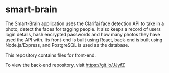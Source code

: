 # smart-brain
The Smart-Brain application uses the Clarifai face detection API to take in a photo, detect the faces for tagging people. It also keeps a record of users login details, hash encrypted passwords and how many photos they have used the API with. Its front-end is built using React, back-end is built using Node.js/Express, and PostgreSQL is used as the database.

This repository contains files for front-end.

To view the back-end repository, visit https://git.io/JJyfZ
